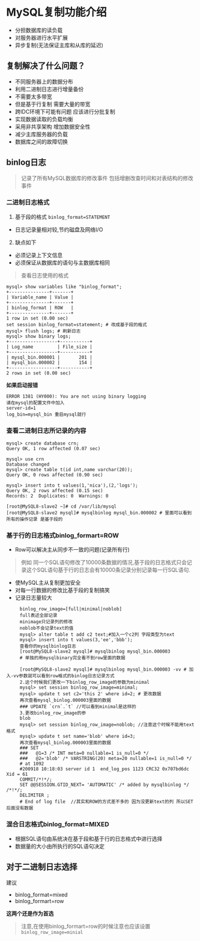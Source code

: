 # MySQL复制功能介绍


- 分担数据库的读负载
- 对服务器进行水平扩展
- 异步复制(无法保证主库和从库的延迟)

## 复制解决了什么问题？

- 不同服务器上的数据分布
- 利用二进制日志进行增量备份
- 不需要太多带宽
- 但是基于行复制 需要大量的带宽
- 跨IDC环境下可能有问题 应该进行分批复制
- 实现数据读取的负载均衡
- 采用非共享架构 增加数据安全性
- 减少主库服务器的负载
- 数据库之间的故障切换

## binlog日志
> 记录了所有MySQL数据库的修改事件 包括增删改查时间和对表结构的修改事件

### 二进制日志格式

1. 基于段的格式 `binlog_format=STATEMENT`
  - 日志记录量相对较,节约磁盘及网络I/O
2. 缺点如下
  - 必须记录上下文信息
  - 必须保证从数据库的语句与主数据库相同

> 查看日志使用的格式

```shell
mysql> show variables like "binlog_format";
+---------------+-------+
| Variable_name | Value |
+---------------+-------+
| binlog_format | ROW   |
+---------------+-------+
1 row in set (0.00 sec)
set session binlog_format=statement; # 改成基于段的格式
mysql> flush logs; # 刷新日志
mysql> show binary logs;
+------------------+-----------+
| Log_name         | File_size |
+------------------+-----------+
| mysql_bin.000001 |       201 |
| mysql_bin.000002 |       154 |
+------------------+-----------+
2 rows in set (0.00 sec)

```

**如果启动报错**
```shell
ERROR 1381 (HY000): You are not using binary logging 
请在mysql的配置文件中加入
server-id=1
log_bin=mysql_bin 重启mysql就行
```




### 查看二进制日志所记录的内容

```shell
mysql> create database crn;
Query OK, 1 row affected (0.07 sec)

mysql> use crn
Database changed
mysql> create table t(id int,name varchar(20));
Query OK, 0 rows affected (0.90 sec)

mysql> insert into t values(1,'nica'),(2,'logs');
Query OK, 2 rows affected (0.15 sec)
Records: 2  Duplicates: 0  Warnings: 0

[root@MySQL8-slave2 ~]# cd /var/lib/mysql
[root@MySQL8-slave2 mysql]# mysqlbinlog mysql_bin.000002 # 里面可以看到所有的操作记录 是基于段的
```

### 基于行的日志格式binlog_formart=ROW
  - Row可以解决主从同步不一致的问题(记录所有行)
> 例如 同一个SQL语句修改了10000条数据的情况,基于段的日志格式只会记录这个SQL语句基于行的日志会有10000条记录分别记录每一行SQL语句.
   - 使MySQL主从复制更加安全
   - 对每一行数据的修改比基于段的复制搞笑
   - 记录日志量较大
```shell
     binlog_row_image=[full|minimal|noblob]
     full表述全部记录
     minimage只记录列的修改
     noblob不会记录text的值
     mysql> alter table t add c2 text;#加入一个c2列 字段类型为text
     mysql> insert into t values(3,'ee','bbb');
     查看你的mysqlbinlog日志
     [root@MySQL8-slave2 mysql]# mysqlbinlog mysql_bin.000003
     # 单独的用mysqlbinary完全看不到row里面的数据
     
     [root@MySQL8-slave2 mysql]# mysqlbinlog mysql_bin.000003 -vv # 加入-vv参数就可以看到row格式的binlog日志记录方式
     2.这个时候我们更改一下binlog_row_image的参数为minimal
     mysql> set session binlog_row_image=minimal;
     mysql> update t set c2='this 2' where id=2; # 更改数据
     再次查看mysql_binlog.000003里面的数据
     ### UPDATE `crn`.`t` //可以看到minimal是这样的
     3.更改binlog_row_image的参
     blob
     mysql> set session binlog_row_image=noblob; //注意这个时候不能用text格式
     mysql> update t set name='blob' where id=3;
     再次查看mysql_binlog.000003里面的数据
     ### SET
     ###   @1=3 /* INT meta=0 nullable=1 is_null=0 */
     ###   @2='blob' /* VARSTRING(20) meta=20 nullable=1 is_null=0 */
     # at 1092
     #200918 10:18:03 server id 1  end_log_pos 1123 CRC32 0x707bd6dc         Xid = 61
     COMMIT/*!*/;
     SET @@SESSION.GTID_NEXT= 'AUTOMATIC' /* added by mysqlbinlog */ /*!*/;
     DELIMITER ;
     # End of log file  //其实和ROW的方式差不多的 因为没更新text的列 所以SET后面没有数据
```

### 混合日志格式binlog_format=MIXED
  -  根据SQL语句由系统决在基于段和基于行的日志格式中进行选择
  - 数据量的大小由所执行的SQL语句决定

## 对于二进制日志选择

建议

- binlog_format=mixed
- binlog_formart=row

**这两个还是作为首选**

> 注意,在使用binlog_formart=row的时候注意也应该设置`binlog_row_image=minial`


